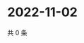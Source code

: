# 2022-11-02

共 0 条

<!-- BEGIN WEIBO -->
<!-- 最后更新时间 Wed Nov 02 2022 03:05:14 GMT+0800 (China Standard Time) -->

<!-- END WEIBO -->
